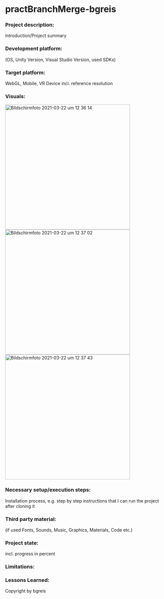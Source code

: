 # practBranchMerge-bgreis

### Project description: 
Introduction/Project summary 

### Development platform: 
(OS, Unity Version, Visual Studio Version, used SDKs)

### Target platform: 
WebGL, Mobile, VR Device incl. reference resolution 

### Visuals:
<img width="400" alt="Bildschirmfoto 2021-03-22 um 12 36 14" src="https://user-images.githubusercontent.com/72389948/111986511-54984380-8b0e-11eb-8853-cc3abf30551a.png">
<img width="400" alt="Bildschirmfoto 2021-03-22 um 12 37 02" src="https://user-images.githubusercontent.com/72389948/111986516-55c97080-8b0e-11eb-8ad1-e85d43d6da8c.png">
<img width="400" alt="Bildschirmfoto 2021-03-22 um 12 37 43" src="https://user-images.githubusercontent.com/72389948/111986524-56fa9d80-8b0e-11eb-9194-1cf9f42a8b54.png">


### Necessary setup/execution steps: 
Installation process, e.g. step by step instructions that I can run the project after cloning it

### Third party material: 
(if used Fonts, Sounds, Music, Graphics, Materials, Code etc.)

### Project state: 
incl. progress in percent

### Limitations: 

### Lessons Learned: 

Copyright by bgreis
